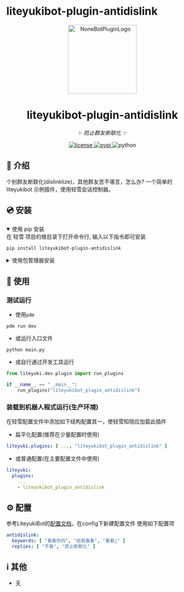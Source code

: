# liteyukibot-plugin-antidislink

<div align="center">
  <img src="https://cdn.liteyuki.icu/static/img/liteyuki_icon_640.png" width="180" height="180" alt="NoneBotPluginLogo">

</div>

<div align="center">

# liteyukibot-plugin-antidislink

_✨ 防止群友断联化 ✨_


<a href="./LICENSE">
    <img src="https://img.shields.io/github/license/LiteyukiStudio/nonebot-plugin-acgnshow.svg" alt="license">
</a>
<a href="https://pypi.python.org/pypi/liteyukibot-plugin-antidislink">
    <img src="https://img.shields.io/pypi/v/liteyukibot-plugin-antidislink.svg" alt="pypi">
</a>
<img src="https://img.shields.io/badge/python-3.10+-blue.svg" alt="python">

</div>

## 📖 介绍

个别群友断联化(dislinklize)，其他群友苦不堪言，怎么办? 一个简单的 liteyukibot 示例插件，使用轻雪会话控制器。

## 💿 安装

<details open>
<summary>使用 pip 安装</summary>
在 轻雪 项目的根目录下打开命令行, 输入以下指令即可安装

    pip install liteyukibot-plugin-antidislink

</details>

<details>
<summary>使用包管理器安装</summary>
在 轻雪 项目的插件目录下, 打开命令行, 根据你使用的包管理器, 输入相应的安装命令

<details>
<summary>pip</summary>

    pip install liteyukibot-plugin-antidislink

</details>
<details>
<summary>pdm</summary>

    pdm add liteyukibot-plugin-antidislink

</details>
<details>
<summary>poetry</summary>

    poetry add liteyukibot-plugin-antidislink

</details>
<details>
<summary>conda</summary>

    conda install liteyukibot-plugin-antidislink

</details>
</details>

## 🎉 使用

### 测试运行

- 使用`pdm`
    
```shell
pdm run dev
```

- 或运行入口文件

```shell
python main.py
```

- 或自行通过开发工具运行

```python
from liteyuki.dev.plugin import run_plugins

if __name__ == "__main__":
    run_plugins("liteyukibot_plugin_antidislink")
```

### 装载到机器人程式运行(生产环境)

在轻雪配置文件中添加如下结构配置其一，使轻雪知晓应加载此插件

- 扁平化配置(推荐在少量配置时使用)

```yaml
liteyuki.plugins: [ ..., "liteyukibot_plugin_antidislink" ]

```

- 或普通配置(在主要配置文件中使用)

```yaml
liteyuki:
  plugins:
    ...
    - liteyukibot_plugin_antidislink
```

## ⚙️ 配置

参考LiteyukiBot的[配置文档](https://bot.liteyuki.icu/deploy/config.html)，在config下新建配置文件
使用如下配置项

```yaml
antidislink:
  keywords: [ "看看你的", "给我看看", "看看j" ]
  replies: [ "不看", "禁止断联化" ]
```

## ℹ️ 其他

- 无